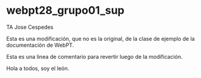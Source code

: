 # webpt28_grupo01_sup

TA Jose Cespedes

Esta es una modificación, que no es la original, de la clase de ejemplo de la documentación de WebPT.




Esta es una linea de comentario para revertir luego de la modificación.

Hola a todos, soy el león.